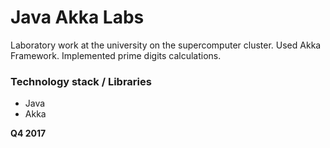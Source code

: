# Java Akka Labs

Laboratory work at the university on the supercomputer cluster. Used Akka Framework.
Implemented prime digits calculations. 

### Technology stack / Libraries
  - Java
  - Akka

**Q4 2017**
